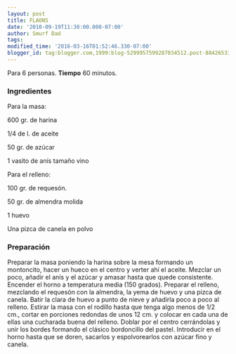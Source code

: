 ```yaml
---
layout: post
title: FLAONS
date: '2010-09-19T11:30:00.000-07:00'
author: Smurf Dad
tags: 
modified_time: '2016-03-16T01:52:46.330-07:00'
blogger_id: tag:blogger.com,1999:blog-5299957599287034512.post-8842653309068371395
---
```


Para 6 personas.
<b>Tiempo</b> 60 minutos.

<h3>Ingredientes</h3>

Para la masa:

600 gr. de harina

1/4 de l. de aceite

50 gr. de azúcar

1 vasito de anís tamaño vino

Para el relleno:

100 gr. de requesón.

50 gr. de almendra molida

1 huevo

Una pizca de canela en polvo

<h3>Preparación</h3>

Preparar la masa poniendo la harina sobre la mesa formando un montoncito, hacer un hueco en el centro y verter ahí el aceite. Mezclar un poco, añadir el anís y el azúcar y amasar hasta que quede consistente. Encender el horno a temperatura media (150 grados). Preparar el relleno, mezclando el requesón con la almendra, la yema de huevo y una pizca de canela. Batir la clara de huevo a punto de nieve y añadirla poco a poco al relleno. Estirar la masa con el rodillo hasta que tenga algo menos de 1/2 cm., cortar en porciones redondas de unos 12 cm. y colocar en cada una de ellas una cucharada buena del relleno. Doblar por el centro cerrándolas y unir los bordes formando el clásico bordoncillo del pastel. Introducir en el horno hasta que se doren, sacarlos y espolvorearlos con azúcar fino y canela.

